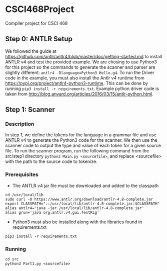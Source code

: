 # CSCI468Project
Compiler project for CSCI 468

## Step 0: ANTLR Setup

We followed the guide at https://github.com/antlr/antlr4/blob/master/doc/getting-started.md to install ANTLR v4 and test the provided example. We are chosing to use Python3 for this project so the commands to generate the scanner and parser are slightly different:  `antlr4 -Dlanguage=Python3 Hello.g4`. To run the Driver code in the example, you must also install the Antlr v4 runtime from https://pypi.org/project/antlr4-python3-runtime. This can be done by running `pip3 install -r requirements.txt`. Example python driver code is taken from http://blog.anvard.org/articles/2016/03/15/antlr-python.html.

## Step 1: Scanner

### Description

In step 1, we define the tokens for the language in a grammar file and use ANTLR v4 to generate the Python3 code for the scanner. We then use the scanner code to output the type and value of each token for a given source file. To run the scanner program, run the following command from the src/step1 directory `python3 Main.py <sourcefile>`, and replace \<sourcefile> with the path to the source code to tokenize.

### Prerequisites

- The ANTLR v4 jar file must be downloaded and added to the classpath
```
cd /usr/local/lib
sudo curl -O https://www.antlr.org/download/antlr-4.8-complete.jar
export CLASSPATH=".:/usr/local/lib/antlr-4.8-complete.jar:$CLASSPATH"
alias antlr4='java -jar /usr/local/lib/antlr-4.8-complete.jar'
alias grun='java org.antlr.v4.gui.TestRig'
```
- Python3 must also be installed along with the libraries found in requirements.txt
```
pip3 install -r requirements.txt
```

### Running

```
cd src
python3 Part1.py <sourcefile>
```

